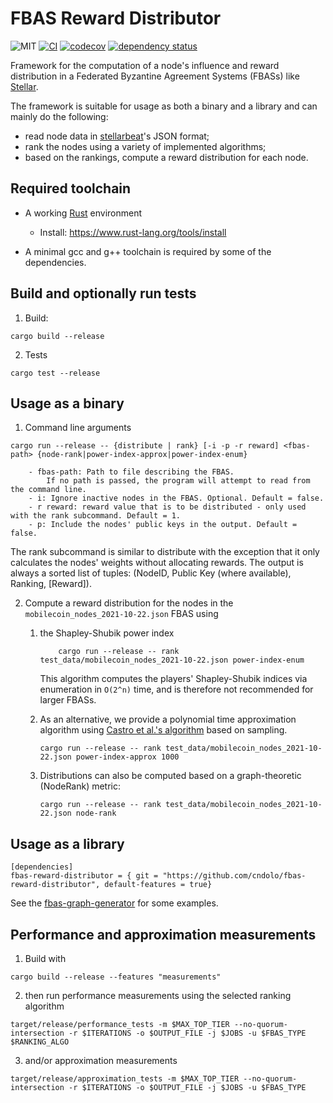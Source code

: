 # FBAS Reward Distributor

![MIT](https://img.shields.io/badge/license-MIT-blue.svg)
[![CI](https://github.com/cndolo/fbas-reward-distributor/actions/workflows/test.yml/badge.svg)](https://github.com/cndolo/fbas-reward-distributor/actions/workflows/test.yml)
[![codecov](https://codecov.io/gh/cndolo/fbas-reward-distributor/branch/main/graph/badge.svg?token=QZH345MHCJ)](https://codecov.io/gh/cndolo/fbas-reward-distributor)
[![dependency status](https://deps.rs/repo/github/cndolo/fbas-reward-distributor/status.svg)](https://deps.rs/repo/github/cndolo/fbas-reward-distributor)

Framework for the computation of a node's influence and reward distribution in
a Federated Byzantine Agreement Systems (FBASs) like
[Stellar](https://www.stellar.org/).

The framework is suitable for usage as both a binary and a library and can mainly do the following:

- read node data in [stellarbeat](https://stellarbeat.io/)'s JSON format;
- rank the nodes using a variety of implemented algorithms;
- based on the rankings, compute a reward distribution for each node.

## Required toolchain

- A working [Rust](https://www.rust-lang.org) environment
    - Install: https://www.rust-lang.org/tools/install

- A minimal gcc and g++ toolchain is required by some of the dependencies.

## Build and optionally run tests

1. Build:
```
cargo build --release
```
2. Tests
```
cargo test --release
```

## Usage as a binary

1. Command line arguments
```
cargo run --release -- {distribute | rank} [-i -p -r reward] <fbas-path> {node-rank|power-index-approx|power-index-enum}

    - fbas-path: Path to file describing the FBAS.
        If no path is passed, the program will attempt to read from the command line.
    - i: Ignore inactive nodes in the FBAS. Optional. Default = false.
    - r reward: reward value that is to be distributed - only used with the rank subcommand. Default = 1.
    - p: Include the nodes' public keys in the output. Default = false.
```

The rank subcommand is similar to distribute with the exception that it only calculates the nodes' weights without allocating rewards.
The output is always a sorted list of tuples: (NodeID, Public Key (where available), Ranking, [Reward]).

2. Compute a reward distribution for the nodes in the `mobilecoin_nodes_2021-10-22.json` FBAS using

    1. the Shapley-Shubik power index

        ```
            cargo run --release -- rank test_data/mobilecoin_nodes_2021-10-22.json power-index-enum
        ```

        This algorithm computes the players' Shapley-Shubik indices via enumeration in `O(2^n)` time, and is therefore not recommended for larger FBASs.

    2. As an alternative, we provide a polynomial time approximation algorithm using [Castro et al.'s algorithm](https://www.sciencedirect.com/science/article/abs/pii/S0305054808000804) based on sampling.

        ```
        cargo run --release -- rank test_data/mobilecoin_nodes_2021-10-22.json power-index-approx 1000
        ```

    3. Distributions can also be computed based on a graph-theoretic (NodeRank) metric:

        ```
        cargo run --release -- rank test_data/mobilecoin_nodes_2021-10-22.json node-rank

        ```

## Usage as a library

```
[dependencies]
fbas-reward-distributor = { git = "https://github.com/cndolo/fbas-reward-distributor", default-features = true}
```

See the [fbas-graph-generator](https://github.com/cndolo/fbas-graph-generator) for some examples.

## Performance and approximation measurements

1. Build with

```
cargo build --release --features "measurements"
```
2. then run performance measurements using the selected ranking algorithm

```
target/release/performance_tests -m $MAX_TOP_TIER --no-quorum-intersection -r $ITERATIONS -o $OUTPUT_FILE -j $JOBS -u $FBAS_TYPE $RANKING_ALGO
```
3. and/or approximation measurements

```
target/release/approximation_tests -m $MAX_TOP_TIER --no-quorum-intersection -r $ITERATIONS -o $OUTPUT_FILE -j $JOBS -u $FBAS_TYPE
```
